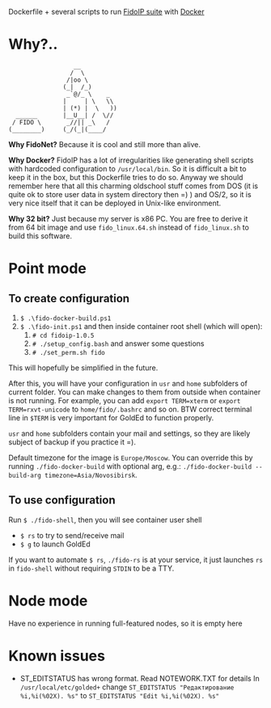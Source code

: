 Dockerfile + several scripts
to run [FidoIP suite](https://sourceforge.net/projects/fidoip/)
with [Docker](https://www.docker.com/)

# Why?..

                      __
                     /  \
                    /|oo \
                   (_|  /_)
                    _`@/_ \    _
                   |     | \   \\
                   | (*) |  \   )) 
      ______       |__U__| /  \//
     / FIDO \       _//|| _\   /
    (________)     (_/(_|(____/

**Why FidoNet?** Because it is cool and still more than alive.

**Why Docker?** FidoIP has a lot of irregularities like generating shell scripts
with hardcoded configuration to `/usr/local/bin`. So it is difficult a bit
to keep it in the box, but this Dockerfile tries to do so. Anyway we should
remember here that all this charming oldschool stuff comes from DOS (it is quite ok
to store user data in system directory then =) ) and OS/2, so it is
very nice itself that it can be deployed in Unix-like environment.

**Why 32 bit?** Just because my server is x86 PC. You are free to derive it from 64 bit
image and use `fido_linux.64.sh` instead of `fido_linux.sh` to build this software.

# Point mode

## To create configuration

1. `$ .\fido-docker-build.ps1`
2. `$ .\fido-init.ps1` and then inside container root shell (which will open):
    1. `# cd fidoip-1.0.5`
    2. `# ./setup_config.bash` and answer some questions
    3. `# ./set_perm.sh fido`

This will hopefully be simplified in the future.

After this, you will have your configuration in `usr` and `home` subfolders of current folder.
You can make changes to them from outside when container is not running.
For example, you can add `export TERM=xterm` or `export TERM=rxvt-unicode`
to `home/fido/.bashrc` and so on. BTW correct terminal line in `$TERM` is very
important for GoldEd to function properly.

`usr` and `home` subfolders contain your mail and settings,
so they are likely subject of backup if you practice it =).

Default timezone for the image is `Europe/Moscow`. You can override this by running `./fido-docker-build`
with optional arg, e.g.: `./fido-docker-build --build-arg timezone=Asia/Novosibirsk`.

## To use configuration

Run `$ ./fido-shell`, then you will see container user shell

* `$ rs` to try to send/receive mail
* `$ g` to launch GoldEd

If you want to automate `$ rs`, `./fido-rs` is at your service, it just launches `rs` in `fido-shell`
without requiring `STDIN` to be a TTY.

# Node mode

Have no experience in running full-featured nodes, so it is empty here

# Known issues

- ST_EDITSTATUS has wrong format. Read NOTEWORK.TXT for details
  In `/usr/local/etc/golded+` change `ST_EDITSTATUS "Редактирование %i,%i(%02X). %s"` to `ST_EDITSTATUS "Edit %i,%i(%02X). %s"`
